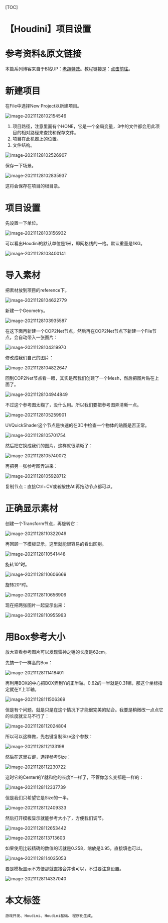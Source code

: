 [TOC]

# 【Houdini】项目设置

# 参考资料&原文链接

本篇系列博客来自于B站UP：[老胡特效](https://space.bilibili.com/324928136)。教程链接是：[点击前往](https://www.bilibili.com/video/BV1Hi4y187Ww)。

# 新建项目

在File中选择New Project以新建项目。

![image-20211128102154546](https://sin998-blog-image.oss-cn-beijing.aliyuncs.com/images/202111281021016.png)

1. 项目路径，注意里面有个HONE，它是一个全局变量，3中的文件都会用此项目的相对路径来查找和保存文件。
2. 项目在此机器上的位置。
3. 文件结构。

![image-20211128102526907](https://sin998-blog-image.oss-cn-beijing.aliyuncs.com/images/202111281025058.png)

保存一下场景。

![image-20211128102835937](https://sin998-blog-image.oss-cn-beijing.aliyuncs.com/images/202111281028939.png)

这将会保存在项目的根目录。

# 项目设置

先设置一下单位。

![image-20211128103156932](https://sin998-blog-image.oss-cn-beijing.aliyuncs.com/images/202111281031809.png)

可以看出Houdini的默认单位是1米，即网格线的一格。默认重量是1KG。

![image-20211128103400141](https://sin998-blog-image.oss-cn-beijing.aliyuncs.com/images/202111281034238.png)

# 导入素材

把素材放到项目的reference下。

![image-20211128104622779](https://sin998-blog-image.oss-cn-beijing.aliyuncs.com/images/202111281046882.png)

新建一个Geometry。

![image-20211128103935587](https://sin998-blog-image.oss-cn-beijing.aliyuncs.com/images/202111281039915.png)

在这下面再新建一个COP2Net节点，然后再在COP2Net节点下新建一个File节点，会自动带入一张图片：

![image-20211128104319970](https://sin998-blog-image.oss-cn-beijing.aliyuncs.com/images/202111281043937.png)

修改成我们自己的图片：

![image-20211128104822647](https://sin998-blog-image.oss-cn-beijing.aliyuncs.com/images/202111281048914.png)

回到COP2Net节点看一眼，其实是帮我们创建了一个Mesh，然后把图片贴在上面了。

![image-20211128104944849](https://sin998-blog-image.oss-cn-beijing.aliyuncs.com/images/202111281049248.png)

不过这个参考图太糊了，没什么用。所以我们要把参考图弄清晰一点。

![image-20211128105259901](https://sin998-blog-image.oss-cn-beijing.aliyuncs.com/images/202111281053953.png)

UVQuickShader这个节点是快速的在3D中检查一个物体的贴图是否正常。

![image-20211128105701754](https://sin998-blog-image.oss-cn-beijing.aliyuncs.com/images/202111281057802.png)

然后把它换成我们的图片，这样就很清晰了：

![image-20211128105740072](https://sin998-blog-image.oss-cn-beijing.aliyuncs.com/images/202111281057387.png)

再把另一张参考图弄进来：

![image-20211128105928712](https://sin998-blog-image.oss-cn-beijing.aliyuncs.com/images/202111281059937.png)

复制节点：直接Ctrl+CV或者按住Atl再拖动节点都可以。

# 正确显示素材

创建一个Transform节点，再旋转它：

![image-20211128110322049](https://sin998-blog-image.oss-cn-beijing.aliyuncs.com/images/202111281103387.png)

再回顾一下模板显示，这里就能很容易的看出区别。

![image-20211128110541448](https://sin998-blog-image.oss-cn-beijing.aliyuncs.com/images/202111281105522.png)

旋转10°时。

![image-20211128110606669](https://sin998-blog-image.oss-cn-beijing.aliyuncs.com/images/202111281106656.png)

旋转20°时。

![image-20211128110656906](https://sin998-blog-image.oss-cn-beijing.aliyuncs.com/images/202111281106010.png)

现在把两张图片一起显示出来：

![image-20211128110955963](https://sin998-blog-image.oss-cn-beijing.aliyuncs.com/images/202111281109083.png)

# 用Box参考大小

放大查看参考图片可以发现雷神之锤的长度是62cm。

先搞一个一样高的Box：

![image-20211128111418401](https://sin998-blog-image.oss-cn-beijing.aliyuncs.com/images/202111281114469.png)

再利用BOX的中心把BOX弄到Y的正半轴。0.62的一半就是0.31嘛，那这个坐标指定就在Y上半轴。

![image-20211128111506369](https://sin998-blog-image.oss-cn-beijing.aliyuncs.com/images/202111281115498.png)

但是有个问题，就是只是在这个情况下才能很完美的贴合。我要是稍微改一点点它的长度就立马不行了：

![image-20211128112024804](https://sin998-blog-image.oss-cn-beijing.aliyuncs.com/images/202111281120313.png)

所以可以这样做，先右键复制Size这个参数：

![image-20211128112133198](https://sin998-blog-image.oss-cn-beijing.aliyuncs.com/images/202111281121282.png)

然后在这里右键，选择参考Size：

![image-20211128112230722](https://sin998-blog-image.oss-cn-beijing.aliyuncs.com/images/202111281122852.png)

这时它的Center的Y就和他的长度Y一样了，不管你怎么变都是一样的：

![image-20211128112337739](https://sin998-blog-image.oss-cn-beijing.aliyuncs.com/images/202111281123036.png)

但是我们只希望它是Size的一半。

![image-20211128112409333](https://sin998-blog-image.oss-cn-beijing.aliyuncs.com/images/202111281124634.png)

然后打开模板显示就能参考大小了，方便我们调节。

![image-20211128112653442](https://sin998-blog-image.oss-cn-beijing.aliyuncs.com/images/202111281126314.png)

![image-20211128113713603](https://sin998-blog-image.oss-cn-beijing.aliyuncs.com/images/202111281137699.png)

如果使用比较精确的数值的话就是0.258，缩放是0.95，直接填也可以。

![image-20211128114035053](https://sin998-blog-image.oss-cn-beijing.aliyuncs.com/images/202111281140338.png)

要是模板显示不方便那就直接合并也可以，不过要注意设置。

![image-20211128114337040](https://sin998-blog-image.oss-cn-beijing.aliyuncs.com/images/202111281143076.png)

# 本文标签

`游戏开发`、`Houdini`、`Houdini基础`、`程序化生成`。

